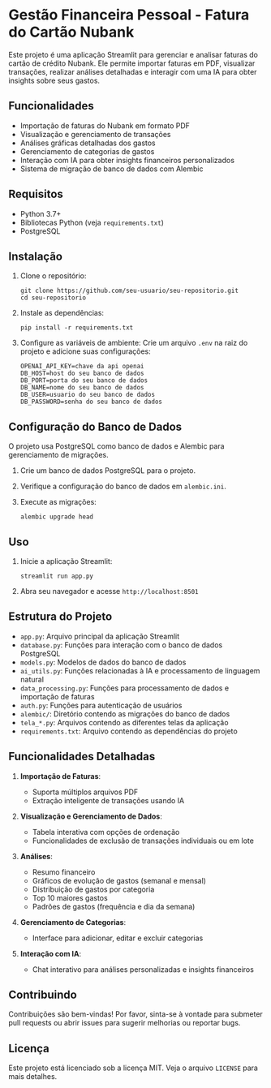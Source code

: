 # Gestão Financeira Pessoal - Fatura do Cartão Nubank

Este projeto é uma aplicação Streamlit para gerenciar e analisar faturas do cartão de crédito Nubank. Ele permite importar faturas em PDF, visualizar transações, realizar análises detalhadas e interagir com uma IA para obter insights sobre seus gastos.

## Funcionalidades

- Importação de faturas do Nubank em formato PDF
- Visualização e gerenciamento de transações
- Análises gráficas detalhadas dos gastos
- Gerenciamento de categorias de gastos
- Interação com IA para obter insights financeiros personalizados
- Sistema de migração de banco de dados com Alembic

## Requisitos

- Python 3.7+
- Bibliotecas Python (veja `requirements.txt`)
- PostgreSQL

## Instalação

1. Clone o repositório:
   ```
   git clone https://github.com/seu-usuario/seu-repositorio.git
   cd seu-repositorio
   ```

2. Instale as dependências:
   ```
   pip install -r requirements.txt
   ```

3. Configure as variáveis de ambiente:
   Crie um arquivo `.env` na raiz do projeto e adicione suas configurações:
   ```
   OPENAI_API_KEY=chave da api openai
   DB_HOST=host do seu banco de dados
   DB_PORT=porta do seu banco de dados
   DB_NAME=nome do seu banco de dados
   DB_USER=usuario do seu banco de dados
   DB_PASSWORD=senha do seu banco de dados
   ```

## Configuração do Banco de Dados

O projeto usa PostgreSQL como banco de dados e Alembic para gerenciamento de migrações.

1. Crie um banco de dados PostgreSQL para o projeto.

2. Verifique a configuração do banco de dados em `alembic.ini`.

3. Execute as migrações:
   ```
   alembic upgrade head
   ```

## Uso

1. Inicie a aplicação Streamlit:
   ```
   streamlit run app.py
   ```

2. Abra seu navegador e acesse `http://localhost:8501`

## Estrutura do Projeto

- `app.py`: Arquivo principal da aplicação Streamlit
- `database.py`: Funções para interação com o banco de dados PostgreSQL
- `models.py`: Modelos de dados do banco de dados
- `ai_utils.py`: Funções relacionadas à IA e processamento de linguagem natural
- `data_processing.py`: Funções para processamento de dados e importação de faturas
- `auth.py`: Funções para autenticação de usuários
- `alembic/`: Diretório contendo as migrações do banco de dados
- `tela_*.py`: Arquivos contendo as diferentes telas da aplicação
- `requirements.txt`: Arquivo contendo as dependências do projeto

## Funcionalidades Detalhadas

1. **Importação de Faturas**: 
   - Suporta múltiplos arquivos PDF
   - Extração inteligente de transações usando IA

2. **Visualização e Gerenciamento de Dados**:
   - Tabela interativa com opções de ordenação
   - Funcionalidades de exclusão de transações individuais ou em lote

3. **Análises**:
   - Resumo financeiro
   - Gráficos de evolução de gastos (semanal e mensal)
   - Distribuição de gastos por categoria
   - Top 10 maiores gastos
   - Padrões de gastos (frequência e dia da semana)

4. **Gerenciamento de Categorias**:
   - Interface para adicionar, editar e excluir categorias

5. **Interação com IA**:
   - Chat interativo para análises personalizadas e insights financeiros

## Contribuindo

Contribuições são bem-vindas! Por favor, sinta-se à vontade para submeter pull requests ou abrir issues para sugerir melhorias ou reportar bugs.

## Licença

Este projeto está licenciado sob a licença MIT. Veja o arquivo `LICENSE` para mais detalhes.